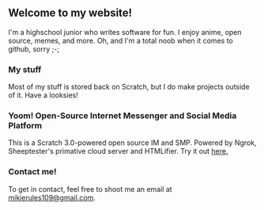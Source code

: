 ## Welcome to my website!

I'm a highschool junior who writes software for fun. I enjoy anime, open source, memes, and more. Oh, and I'm a total noob when it comes to github, sorry ;-;

### My stuff

Most of my stuff is stored back on Scratch, but I do make projects outside of it. Have a looksies!

### Yoom! Open-Source Internet Messenger and Social Media Platform

This is a Scratch 3.0-powered open source IM and SMP. Powered by Ngrok, Sheeptester's primative cloud server and HTMLifier.
Try it out [here.](https://mikedev101.github.io/yoom)


### Contact me!

To get in contact, feel free to shoot me an email at mikierules109@gmail.com.
